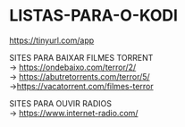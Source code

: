 # LISTAS-PARA-O-KODI
https://tinyurl.com/app

SITES PARA BAIXAR FILMES TORRENT
<br>
-> https://ondebaixo.com/terror/2/
<br>
-> https://abutretorrents.com/terror/5/
<br>
->https://vacatorrent.com/filmes-terror

SITES PARA OUVIR RADIOS
<br>
-> https://www.internet-radio.com/

